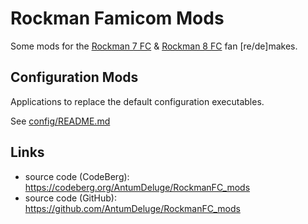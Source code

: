 
# Rockman Famicom Mods

Some mods for the [Rockman 7 FC](https://megamanfanon.fandom.com/wiki/Rockman_7_Famicom) &
[Rockman 8 FC](https://megamanfanon.fandom.com/wiki/Rockman_8_Famicom) fan [re/de]makes.

## Configuration Mods

Applications to replace the default configuration executables.

See [config/README.md](config/README.md)

## Links

- source code (CodeBerg): https://codeberg.org/AntumDeluge/RockmanFC_mods
- source code (GitHub): https://github.com/AntumDeluge/RockmanFC_mods
